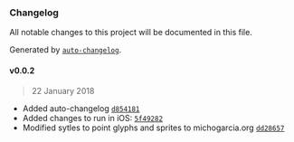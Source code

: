 ### Changelog
All notable changes to this project will be documented in this file.

Generated by [`auto-changelog`](https://github.com/CookPete/auto-changelog).

#### v0.0.2
> 22 January 2018
- Added auto-changelog [`d854181`](https://github.com/michogar/mapbox-gl-cordova-mbtiles/commit/d85418151575c99784216707959780e5f7ac1955)
- Added changes to run in iOS: [`5f49282`](https://github.com/michogar/mapbox-gl-cordova-mbtiles/commit/5f49282e3b1a4a23e39cd7b18f09f87b24142326)
- Modified sytles to point glyphs and sprites to michogarcia.org [`dd28657`](https://github.com/michogar/mapbox-gl-cordova-mbtiles/commit/dd2865755c75a4f08a514adb09fb84369001c696)

